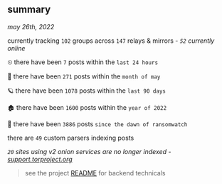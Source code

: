 
## summary
_may 26th, 2022_

currently tracking `102` groups across `147` relays & mirrors - _`52` currently online_

⏲ there have been `7` posts within the `last 24 hours`

🦈 there have been `271` posts within the `month of may`

🪐 there have been `1078` posts within the `last 90 days`

🏚 there have been `1600` posts within the `year of 2022`

🦕 there have been `3886` posts `since the dawn of ransomwatch`

there are `49` custom parsers indexing posts

_`20` sites using v2 onion services are no longer indexed - [support.torproject.org](https://support.torproject.org/onionservices/v2-deprecation/)_

> see the project [README](https://github.com/joshhighet/ransomwatch#ransomwatch--) for backend technicals
